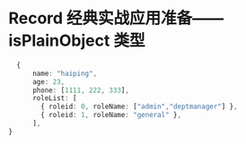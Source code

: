 # Record 经典实战应用准备——isPlainObject 类型

```ts
  {
 	  name: "haiping",
	  age: 23,
	  phone: [1111, 222, 333],
	  roleList: [
	    { roleid: 0, roleName: ["admin","deptmanager"] },
	    { roleid: 1, roleName: "general" },
	  ],
}

```
